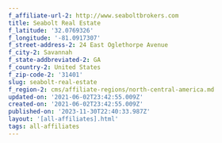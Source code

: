 ```yaml
---
f_affiliate-url-2: http://www.seaboltbrokers.com
title: Seabolt Real Estate
f_latitude: '32.0769326'
f_longitude: '-81.0917307'
f_street-address-2: 24 East Oglethorpe Avenue­
f_city-2: Savannah­
f_state-addbreviated-2: GA­
f_country-2: United States
f_zip-code-2: '31401'
slug: seabolt-real-estate
f_region-2: cms/affiliate-regions/north-central-america.md
updated-on: '2021-06-02T23:42:55.009Z'
created-on: '2021-06-02T23:42:55.009Z'
published-on: '2023-11-30T22:40:33.987Z'
layout: '[all-affiliates].html'
tags: all-affiliates
---
```



